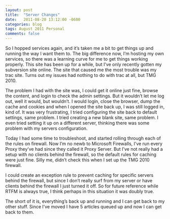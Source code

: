 ```yaml
---
layout: post
title:  "Server Changes"
date:   2011-08-20 13:12:00 -0600
categories: blog
tags: August 2011 Personal
comments: false
---
```

So I hopped services again, and it’s taken me a bit to get things up and running the way I want them to. The big difference now, I’m hosting my own services, so there was a learning curve for me to get things working properly. This site has been up for a while, but I’ve only recently gotten my subversion site online. The site that caused me the most trouble was my trac site. Turns out my issues had nothing to do with trac at all, but TMG 2010.

The problem I had with the site was, I could get it online just fine, browse the content, and login to check the admin settings. But it wouldn’t let me log out, well it would, but wouldn’t. I would login, close the browser, dump the cache and cookies and when I opened the site back up, I was still logged in, kind of. It was very frustrating, I tried configuring the site back to default settings, same problem. I tried creating a new blank site, same problem. I even tried setting it up on a different server, thinking there was some problem with my servers configuration.

Today I had some time to troubleshoot, and started rolling through each of the rules on firewall. Now I’m no newb to Microsoft Firewalls, I’ve run every Proxy they’ve had since they called it Proxy Server. But I’ve not really had a setup with no clients behind the firewall, so the default rules for caching were just fine. Silly me, didn’t check this when I set up the TMG 2010 firewall.

I could create an exception rule to prevent caching for specific servers behind the firewall, but since I don’t really surf from my server or have clients behind the firewall I just turned it off. So for future reference while RTFM is always true, I think perhaps in this situation it was doubly true.

The short of it is, everything’s back up and running and I can get back to my other stuff. Since I’ve moved I have 5 articles queued up and now I can get back to them.
